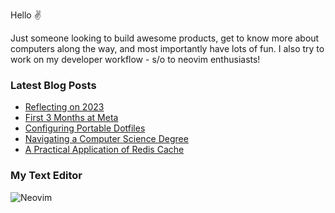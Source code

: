 Hello ✌

Just someone looking to build awesome products, get to know more about computers along the way, and most importantly have lots of fun. I also try to work on my developer workflow - s/o to neovim enthusiasts!

### Latest Blog Posts
<!-- BLOG-POST-LIST:START -->
- [Reflecting on 2023](https://jeffyang.io/blog/2023-in-retrospect)
- [First 3 Months at Meta](https://jeffyang.io/blog/first-three-months-at-meta)
- [Configuring Portable Dotfiles](https://jeffyang.io/blog/configuring-portable-dotfiles)
- [Navigating a Computer Science Degree](https://jeffyang.io/blog/navigating-a-computer-science-degree)
- [A Practical Application of Redis Cache](https://jeffyang.io/blog/practical-application-of-redis-cache)
<!-- BLOG-POST-LIST:END -->

### My Text Editor
<p>
    <img alt="Neovim" src="https://img.shields.io/badge/-Neovim-019733?style=flat-square&logo=neovim&logoColor=white" />
</p>

